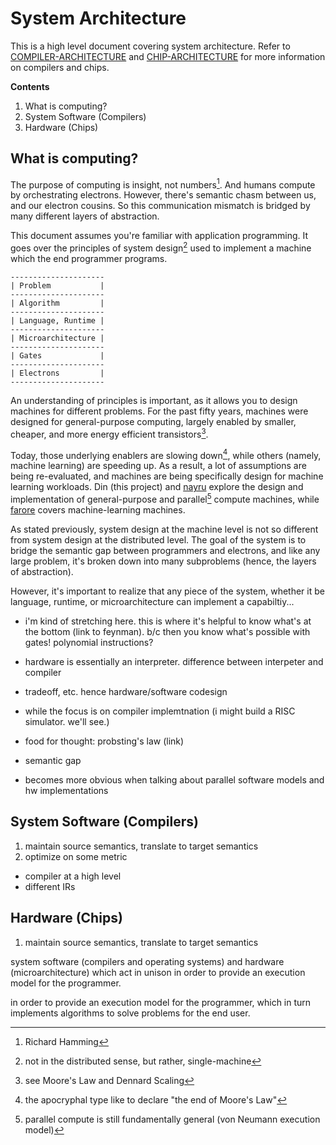 # System Architecture
This is a high level document covering system architecture. Refer to
[COMPILER-ARCHITECTURE](./COMPILER-ARCHITECTURE.md) and [CHIP-ARCHITECTURE](./CHIP-ARCHITECTURE.md)
for more information on compilers and chips.

**Contents**
1. What is computing?
2. System Software (Compilers)
3. Hardware (Chips)

## What is computing?
The purpose of computing is insight, not numbers[^0]. And humans compute by
orchestrating electrons. However, there's semantic chasm between us, and our
electron cousins. So this communication mismatch is bridged by many different
layers of abstraction.

This document assumes you're familiar with application programming. It goes over
the principles of system design[^1] used to implement a machine which the end
programmer programs.

```
---------------------
| Problem           |
---------------------
| Algorithm         |
---------------------
| Language, Runtime |
---------------------
| Microarchitecture |
---------------------
| Gates             |
---------------------
| Electrons         |
---------------------

```
An understanding of principles is important, as it allows you to design machines
for different problems. For the past fifty years, machines were designed for
general-purpose computing, largely enabled by smaller, cheaper, and more energy
efficient transistors[^2].

Today, those underlying enablers are slowing down[^3], while others (namely,
machine learning) are speeding up. As a result, a lot of assumptions are being
re-evaluated, and machines are being specifically design for machine learning
workloads. Din (this project) and [nayru]() explore the design and implementation
of general-purpose and parallel[^4] compute machines, while [farore]() covers
machine-learning machines.

As stated previously, system design at the machine level is not so different
from system design at the distributed level. The goal of the system is to bridge
the semantic gap between programmers and electrons, and like any large problem,
it's broken down into many subproblems (hence, the layers of abstraction).

However, it's important to realize that any piece of the system, whether it be
language, runtime, or microarchitecture can implement a capabiltiy...
- i'm kind of stretching here. this is where it's helpful to know what's at the bottom
  (link to feynman). b/c then you know what's possible with gates! polynomial instructions?
- hardware is essentially an interpreter. difference between interpeter and compiler
- tradeoff, etc. hence hardware/software codesign
- while the focus is on compiler implemtnation (i might build a RISC simulator. we'll see.)
- food for thought: probsting's law (link)

- semantic gap
- becomes more obvious when talking about parallel software models and hw implementations


## System Software (Compilers)
1. maintain source semantics, translate to target semantics
2. optimize on some metric


- compiler at a high level
- different IRs

## Hardware (Chips)
1. maintain source semantics, translate to target semantics

system software (compilers and operating systems) and
hardware
(microarchitecture) which act in unison in order to provide an execution model
for the programmer.

 in order to provide an execution model for the programmer,
which in turn implements algorithms to solve problems for the end user.

[^0]: Richard Hamming
[^1]: not in the distributed sense, but rather, single-machine
[^2]: see Moore's Law and Dennard Scaling
[^3]: the apocryphal type like to declare "the end of Moore's Law"
[^4]: parallel compute is still fundamentally general (von Neumann execution model)